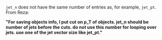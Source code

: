 `jet_n` does not have the same number of entries as, for example, `jet_pt`. From Reza: 

**"For saving objects info, I put  cut on p_T of objects.  jet_n should be number of jets before the cuts. 
do not use this number for looping over jets. use one of the jet vector size like jet_pt."**
